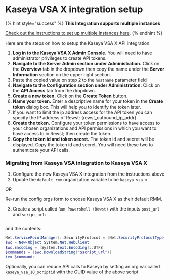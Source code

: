 # Kaseya VSA X integration setup

{% hint style="success" %}
**This Integration supports multiple instances**

[Check out the instructions to set up multiple instances here](../../../multi-instance-integration/multi-instance-integration-setup.md).
{% endhint %}

Here are the steps on how to setup the Kaseya VSA X API integration:

1. **Log in to the Kaseya VSA X Admin Console.** You will need to have administrator privileges to create API tokens.
2. **Navigate to the Server Admin section under Administration.** Click on the **Overview** tab in the dropdown then copy the name under the **Server Information** section on the upper right section.
3. Paste the copied value on step 2 to the `hostname` parameter field
4. **Navigate to the Configuration section under Administration.** Click on the **API Access** tab from the dropdown.
5. **Create a new token.** Click on the **Create Token** button.
6. **Name your token.** Enter a descriptive name for your token in the **Create token** dialog box. This will help you to identify the token later.
7. If you want to limit the ip address access for the API token you can specify the IP address of Rewst: {rewst\_outbound\_ip\_addr}
8. **Create the token.** Configure your token permissions to have access to your chosen organizations and API permissions in which you want to have access to in Rewst; then create the token.
9. **Copy the token id and token secret.** The token id and secret will be displayed. Copy the token id and secret. You will need these two to authenticate your API calls.

### Migrating from Kaseya VSA integration to Kaseya VSA X

1. Configure the new Kaseya VSA X integration from the instructions above
2. Update the `default_rmm` organization variable to be `kaseya_vsa_x`&#x20;

&#x20;       OR&#x20;

&#x20;       Re-run the config orgs form to choose Kaseya VSA X as their default RMM.

3. Create a script called `Run Powershell (Rewst)` with the inputs `post_url` and `script_url`:

<figure><img src="../../../../../.gitbook/assets/Screenshot 2024-09-09 at 2.44.05 PM.png" alt=""><figcaption></figcaption></figure>

and the contents:

```powershell
Net.ServicePointManager]::SecurityProtocol = [Net.SecurityProtocolType]::Tls12
$wc = New-Object System.Net.WebClient
$wc.Encoding = [System.Text.Encoding]::UTF8
$commands = ($wc.DownloadString("$script_url"))
iex $commands
```

Optionally, you can reduce API calls to Kaseya by setting an org var called `kaseya_vsa_10_scriptid` with the GUID value of the above script
